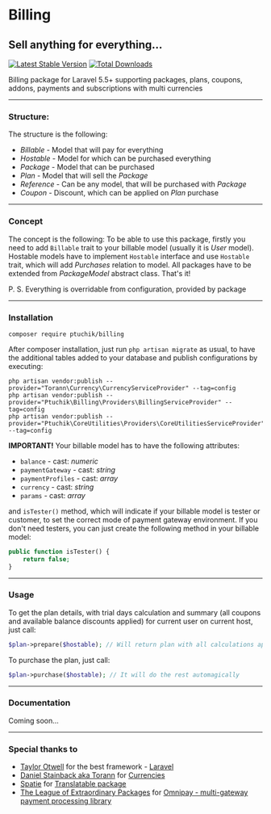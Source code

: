 # Billing
## Sell anything for everything...

[![Latest Stable Version](https://poser.pugx.org/ptuchik/billing/version.png)](https://packagist.org/packages/ptuchik/billing)
[![Total Downloads](https://poser.pugx.org/ptuchik/billing/d/total.png)](https://packagist.org/packages/ptuchik/billing)

Billing package for Laravel 5.5+ supporting packages, plans, coupons, addons, payments and subscriptions with multi currencies

---

### Structure:
The structure is the following:
- *Billable* - Model that will pay for everything
- *Hostable* - Model for which can be purchased everything
- *Package* - Model that can be purchased
- *Plan* - Model that will sell the *Package*
- *Reference* - Can be any model, that will be purchased with *Package*
- *Coupon* - Discount, which can be applied on *Plan* purchase

---

### Concept
The concept is the following:
To be able to use this package, firstly you need to add `Billable` trait to your billable model (usually it is *User* model).
Hostable models have to implement `Hostable` interface and use `Hostable` trait, which will add *Purchases* relation to model.
All packages have to be extended from *PackageModel* abstract class.
That's it!

P. S. Everything is overridable from configuration, provided by package

---

### Installation
```
composer require ptuchik/billing
```

After composer installation, just run `php artisan migrate` as usual, to have the additional tables added to your database and publish configurations by executing:

```
php artisan vendor:publish --provider="Torann\Currency\CurrencyServiceProvider" --tag=config
php artisan vendor:publish --provider="Ptuchik\Billing\Providers\BillingServiceProvider" --tag=config
php artisan vendor:publish --provider="Ptuchik\CoreUtilities\Providers\CoreUtilitiesServiceProvider" --tag=config
```

**IMPORTANT!**
Your billable model has to have the following attributes:
- `balance` - cast: _numeric_
- `paymentGateway` - cast: _string_
- `paymentProfiles` - cast: _array_
- `currency` - cast: _string_
- `params` - cast: _array_

and `isTester()` method, which will indicate if your billable model is tester or customer, to set the correct mode of payment gateway environment. If you don't need testers, you can just create the following method in your billable model:

```php
public function isTester() {
    return false;
}
```

---

### Usage

To get the plan details, with trial days calculation and summary (all coupons and available balance discounts applied) for current user on current host, just call:

```php
$plan->prepare($hostable); // Will return plan with all calculations applied for logged in user
```

To purchase the plan, just call:

```php
$plan->purchase($hostable); // It will do the rest automagically
```

---

### Documentation

Coming soon...

---

### Special thanks to

- [Taylor Otwell](mailto:taylor@laravel.com) for the best framework -  [Laravel](https://laravel.com/)
- [Daniel Stainback aka Torann](mailto:torann@gmail.com) for [Currencies](http://lyften.com/projects/laravel-currency/)
- [Spatie](mailto:info@spatie.be) for [Translatable package](https://github.com/spatie/laravel-translatable)
- [The League of Extraordinary Packages](http://thephpleague.com) for [Omnipay - multi-gateway payment processing library](https://omnipay.thephpleague.com/)
